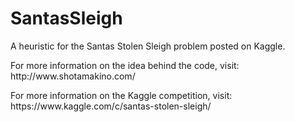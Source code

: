 # SantasSleigh
A heuristic for the Santas Stolen Sleigh problem posted on Kaggle.

<p>For more information on the idea behind the code, visit: http://www.shotamakino.com/</p>
<p>For more information on the Kaggle competition, visit: https://www.kaggle.com/c/santas-stolen-sleigh/</p>
